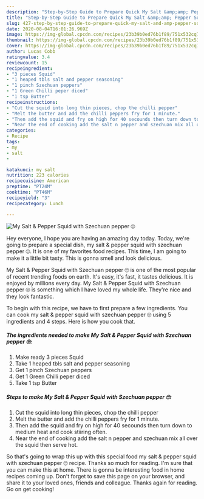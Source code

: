 ```yaml
---
description: "Step-by-Step Guide to Prepare Quick My Salt &amp;amp; Pepper Squid with Szechuan pepper 🙄"
title: "Step-by-Step Guide to Prepare Quick My Salt &amp;amp; Pepper Squid with Szechuan pepper 🙄"
slug: 427-step-by-step-guide-to-prepare-quick-my-salt-and-amp-pepper-squid-with-szechuan-pepper
date: 2020-08-04T16:01:26.969Z
image: https://img-global.cpcdn.com/recipes/23b39b0ed76b1f89/751x532cq70/my-salt-pepper-squid-with-szechuan-pepper-🙄-recipe-main-photo.jpg
thumbnail: https://img-global.cpcdn.com/recipes/23b39b0ed76b1f89/751x532cq70/my-salt-pepper-squid-with-szechuan-pepper-🙄-recipe-main-photo.jpg
cover: https://img-global.cpcdn.com/recipes/23b39b0ed76b1f89/751x532cq70/my-salt-pepper-squid-with-szechuan-pepper-🙄-recipe-main-photo.jpg
author: Lucas Cobb
ratingvalue: 3.4
reviewcount: 15
recipeingredient:
- "3 pieces Squid"
- "1 heaped tbls salt and pepper seasoning"
- "1 pinch Szechuan peppers"
- "1 Green Chilli peper diced"
- "1 tsp Butter"
recipeinstructions:
- "Cut the squid into long thin pieces, chop the chilli pepper"
- "Melt the butter and add the chilli peppers fry for 1 minute."
- "Then add the squid and fry on high for 40 secounds then turn down to medium heat and cook stiiring often."
- "Near the end of cooking add the salt n pepper and szechuan mix all over the squid then serve hot."
categories:
- Recipe
tags:
- my
- salt
- 

katakunci: my salt  
nutrition: 223 calories
recipecuisine: American
preptime: "PT24M"
cooktime: "PT46M"
recipeyield: "3"
recipecategory: Lunch

---
```



![My Salt &amp; Pepper Squid with Szechuan pepper 🙄](https://img-global.cpcdn.com/recipes/23b39b0ed76b1f89/751x532cq70/my-salt-pepper-squid-with-szechuan-pepper-🙄-recipe-main-photo.jpg)

Hey everyone, I hope you are having an amazing day today. Today, we're going to prepare a special dish, my salt &amp; pepper squid with szechuan pepper 🙄. It is one of my favorites food recipes. This time, I am going to make it a little bit tasty. This is gonna smell and look delicious.



My Salt &amp; Pepper Squid with Szechuan pepper 🙄 is one of the most popular of recent trending foods on earth. It's easy, it's fast, it tastes delicious. It is enjoyed by millions every day. My Salt &amp; Pepper Squid with Szechuan pepper 🙄 is something which I have loved my whole life. They're nice and they look fantastic.


To begin with this recipe, we have to first prepare a few ingredients. You can cook my salt &amp; pepper squid with szechuan pepper 🙄 using 5 ingredients and 4 steps. Here is how you cook that.

<!--inarticleads1-->

##### The ingredients needed to make My Salt &amp; Pepper Squid with Szechuan pepper 🙄:

1. Make ready 3 pieces Squid
1. Take 1 heaped tbls salt and pepper seasoning
1. Get 1 pinch Szechuan peppers
1. Get 1 Green Chilli peper diced
1. Take 1 tsp Butter




<!--inarticleads2-->

##### Steps to make My Salt &amp; Pepper Squid with Szechuan pepper 🙄:

1. Cut the squid into long thin pieces, chop the chilli pepper
1. Melt the butter and add the chilli peppers fry for 1 minute.
1. Then add the squid and fry on high for 40 secounds then turn down to medium heat and cook stiiring often.
1. Near the end of cooking add the salt n pepper and szechuan mix all over the squid then serve hot.




So that's going to wrap this up with this special food my salt &amp; pepper squid with szechuan pepper 🙄 recipe. Thanks so much for reading. I'm sure that you can make this at home. There is gonna be interesting food in home recipes coming up. Don't forget to save this page on your browser, and share it to your loved ones, friends and colleague. Thanks again for reading. Go on get cooking!
